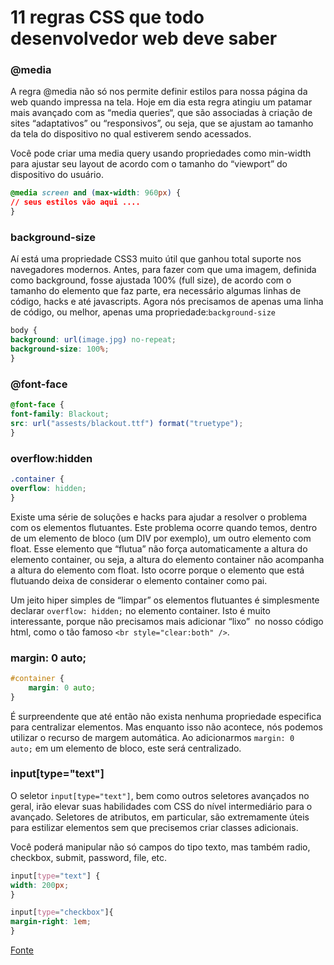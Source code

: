 # 11 regras CSS que todo desenvolvedor web deve saber


### @media

A regra @media não só nos permite definir estilos para nossa página da web quando impressa na tela. Hoje em dia esta regra atingiu um patamar mais avançado com as “media queries“, que são associadas à criação de sites “adaptativos” ou “responsivos”, ou seja, que se ajustam ao tamanho da tela do dispositivo no qual estiverem sendo acessados.

Você pode criar uma media query usando propriedades como min-width para ajustar seu layout de acordo com o tamanho do “viewport” do dispositivo do usuário.

```css
@media screen and (max-width: 960px) {
// seus estilos vão aqui ....
}
```

### background-size

Aí está uma propriedade CSS3 muito útil que ganhou total suporte nos navegadores modernos. Antes, para fazer com que uma imagem, definida como background, fosse ajustada 100% (full size), de acordo com o tamanho do elemento que faz parte, era necessário algumas linhas de código, hacks e até javascripts. Agora nós precisamos de apenas uma linha de código, ou melhor, apenas uma propriedade:`background-size`

```css
body {
background: url(image.jpg) no-repeat;
background-size: 100%;
}
```

### @font-face

```css
@font-face {
font-family: Blackout;
src: url("assests/blackout.ttf") format("truetype");
}
```

### overflow:hidden

```css
.container {
overflow: hidden;
}
```

Existe uma série de soluções e hacks para ajudar a resolver o problema com os elementos flutuantes. Este problema ocorre quando temos, dentro de um elemento de bloco (um DIV por exemplo), um outro elemento com float. Esse elemento que “flutua” não força automaticamente a altura do elemento container, ou seja, a altura do elemento container não acompanha a altura do elemento com float. Isto ocorre porque o elemento que está flutuando deixa de considerar o elemento container como pai.

Um jeito hiper simples de “limpar” os elementos flutuantes é simplesmente declarar `overflow: hidden;` no elemento container. Isto é muito interessante, porque não precisamos mais adicionar “lixo”  no nosso código html, como o tão famoso `<br style="clear:both" />`.

### margin: 0 auto;

```css
#container {
    margin: 0 auto;
}
```

É surpreendente que até então não exista nenhuma propriedade especifica para centralizar elementos. Mas enquanto isso não acontece, nós podemos utilizar o recurso de margem automática. Ao adicionarmos `margin: 0 auto;` em um elemento de bloco, este será centralizado.

### input[type="text"]

O seletor `input[type="text"]`, bem como outros seletores avançados no geral, irão elevar suas habilidades com CSS do nível intermediário para o avançado. Seletores de atributos, em particular, são extremamente úteis para estilizar elementos sem que precisemos criar classes adicionais.

Você poderá manipular não só campos do tipo texto, mas também radio, checkbox, submit, password, file, etc.

```css
input[type="text"] {
width: 200px;
}

input[type="checkbox"]{
margin-right: 1em;
}
```

[Fonte](http://wpmidia.com.br/desenvolvimento-web/11-regras-css-todo-desenvolvedor-web-deve-saber/)
